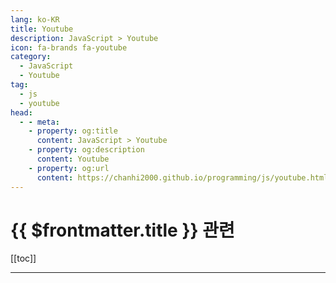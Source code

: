 ```yaml
---
lang: ko-KR
title: Youtube
description: JavaScript > Youtube
icon: fa-brands fa-youtube
category: 
  - JavaScript
  - Youtube
tag: 
  - js
  - youtube
head:
  - - meta:
    - property: og:title
      content: JavaScript > Youtube
    - property: og:description
      content: Youtube
    - property: og:url
      content: https://chanhi2000.github.io/programming/js/youtube.html
---
```


# {{ $frontmatter.title }} 관련

[[toc]]

---

<MyYouTubeItems jsonName="yu-dcode-software" /><!-- dcode -->
<MyYouTubeItems jsonName="yu-SuperSimpleDev" /><!-- SuperSimpleDev -->
<MyYouTubeItems jsonName="yu-interviewingio" /><!-- interviewing.io -->
<MyYouTubeItems jsonName="yu-AlgoJS" /><!-- AlgoJS -->
<MyYouTubeItems jsonName="yu-theavocoder" /><!-- Lydia Hallie -->
<MyYouTubeItems jsonName="yu-Steve8708" /><!-- Steve (Builder.io) -->
<MyYouTubeItems jsonName="yu-tahazsh" /><!-- Taha Shashtari -->
<MyYouTubeItems jsonName="yu-ecemgokdogan" /><!-- Ecem Gokdogan -->
<MyYouTubeItems jsonName="yu-Bedimcode" /><!-- Bedimcode -->
<MyYouTubeItems jsonName="yu-jimmykimu" /><!-- DEvS -->
<MyYouTubeItems jsonName="yu-frontendzonedotcom" /><!-- frontendzone -->
<MyYouTubeItems jsonName="yu-ku-plrg" /><!-- KU-PLRG -->
<MyYouTubeItems jsonName="yu-bit-buddy" /><!-- BitBuddy -->
<MyYouTubeItems jsonName="yu-ColorCodeio" /><!-- ColorCode -->
<MyYouTubeItems jsonName="yu-deborah_kurata" /><!-- Deborah Kurata -->
<TagLinks />